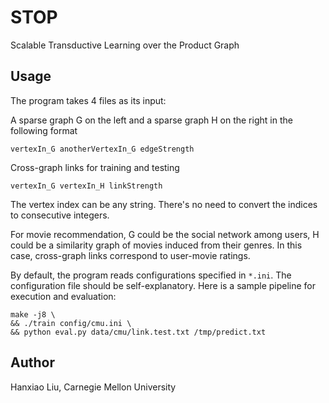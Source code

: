 # STOP
Scalable Transductive Learning over the Product Graph

## Usage
The program takes 4 files as its input:

A sparse graph G on the left and a sparse graph H on the right in the following format
```
vertexIn_G anotherVertexIn_G edgeStrength
```
Cross-graph links for training and testing
```
vertexIn_G vertexIn_H linkStrength
```
The vertex index can be any string. There's no need to convert the indices to consecutive integers.

For movie recommendation,
G could be the social network among users,
H could be a similarity graph of movies induced from their genres.
In this case, cross-graph links correspond to user-movie ratings.
  
By default, the program reads configurations specified in `*.ini`. The configuration file should be self-explanatory. Here is a sample pipeline for execution and evaluation:
```
make -j8 \
&& ./train config/cmu.ini \
&& python eval.py data/cmu/link.test.txt /tmp/predict.txt
```

## Author
Hanxiao Liu, Carnegie Mellon University
